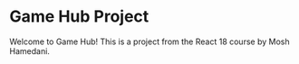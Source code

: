 # Game Hub Project

Welcome to Game Hub! This is a project from the React 18 course by Mosh Hamedani.
